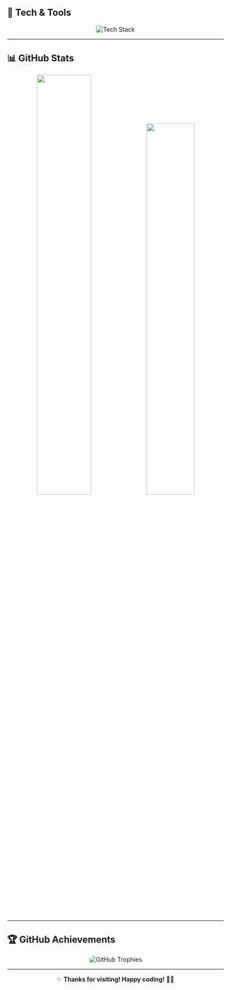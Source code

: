 ## 🚀 Tech & Tools  
<div align="center">  
  <img src="https://skillicons.dev/icons?i=php,laravel,dart,flutter,vscode,androidstudio,figma" alt="Tech Stack" />  
</div>  

---

## 📊 GitHub Stats 
<p align="center">
  <img src="https://github-readme-stats.vercel.app/api?username=Chandra13July&show_icons=true&theme=radical&hide=prs" width="50%" />
  <img src="https://github-readme-stats.vercel.app/api/top-langs/?username=Chandra13July&layout=compact&theme=radical&cache_seconds=0" width="47%" />
</p>

---

## 🏆 GitHub Achievements  
<div align="center">  
  <picture>  
    <source media="(max-width: 600px)" srcset="https://github-profile-trophy.vercel.app/?username=Chandra13July&theme=radical&margin-w=5&column=4">  
    <img src="https://github-profile-trophy.vercel.app/?username=Chandra13July&theme=radical&margin-w=15&column=8" alt="GitHub Trophies" style="border-radius: 10px; max-width: 100%;">  
  </picture>  
</div>  

---

<p align="center">  
  ✨ <strong>Thanks for visiting! Happy coding!</strong> 🚀🔥  
</p>
